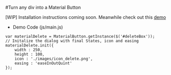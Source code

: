 #Turn any div into a Material Button

[WIP] Installation instructions coming soon.
Meanwhile check out this [demo](http://nashvail.github.io/MaterialButton)

* Demo Code (js/main.js)


```
var materialDelete = MaterialButton.getInstance($('#deleteBox'));
// Initalize the dialog with final States, icon and easing
materialDelete.init({
	width : 250,
	height : 100,
	icon : './images/icon_delete.png',
	easing : 'easeInOutQuint'
});
```
